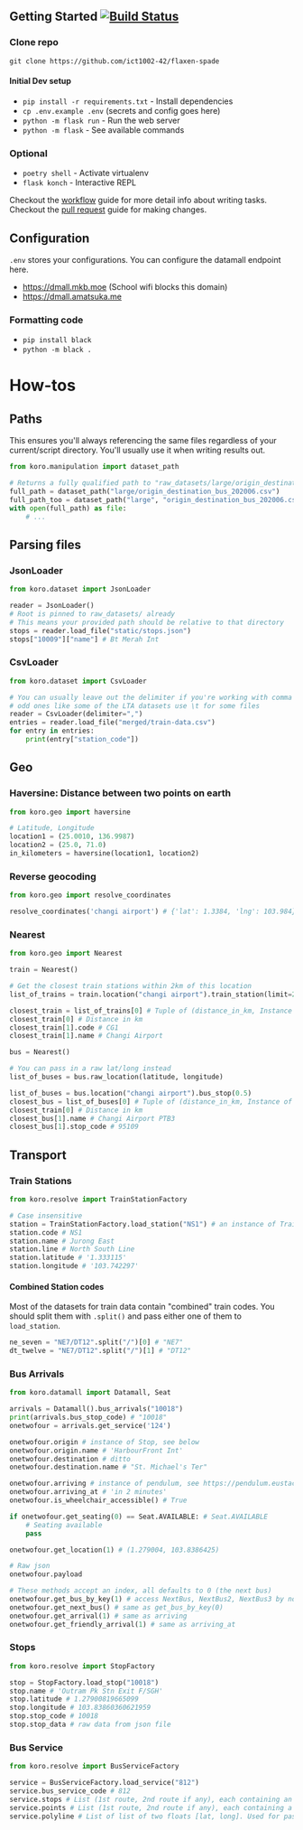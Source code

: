 
## Getting Started [![Build Status](https://travis-ci.com/ict1002-42/flaxen-spade.svg?token=BJzzpiVHKm2chRHcywxY&branch=master)](https://travis-ci.com/ict1002-42/flaxen-spade)
### Clone repo
`git clone https://github.com/ict1002-42/flaxen-spade`

#### Initial Dev setup
- `pip install -r requirements.txt` - Install dependencies
- `cp .env.example .env` (secrets and config goes here)
- `python -m flask run` - Run the web server
- `python -m flask` - See available commands

### Optional
- `poetry shell` - Activate virtualenv
- `flask konch` - Interactive REPL

Checkout the [workflow](FLOW.md) guide for more detail info about writing tasks. Checkout the [pull request](DEVELOP.md) guide for making changes.

## Configuration
`.env` stores your configurations. You can configure the datamall endpoint here.
- https://dmall.mkb.moe (School wifi blocks this domain)
- https://dmall.amatsuka.me 

### Formatting code
- `pip install black`
- `python -m black .`

# How-tos

## Paths
This ensures you'll always referencing the same files regardless of your current/script directory. You'll usually use it when writing results out.
```python
from koro.manipulation import dataset_path

# Returns a fully qualified path to "raw_datasets/large/origin_destination_bus_202006.csv"
full_path = dataset_path("large/origin_destination_bus_202006.csv")
full_path_too = dataset_path("large", "origin_destination_bus_202006.csv") # ditto
with open(full_path) as file:
    # ...
```

## Parsing files
### JsonLoader
```python
from koro.dataset import JsonLoader

reader = JsonLoader()
# Root is pinned to raw_datasets/ already
# This means your provided path should be relative to that directory
stops = reader.load_file("static/stops.json")
stops["10009"]["name"] # Bt Merah Int
```

### CsvLoader
```python
from koro.dataset import CsvLoader

# You can usually leave out the delimiter if you're working with comma separated values
# odd ones like some of the LTA datasets use \t for some files
reader = CsvLoader(delimiter=",")
entries = reader.load_file("merged/train-data.csv")
for entry in entries:
    print(entry["station_code"])
```

## Geo
### Haversine: Distance between two points on earth
```python
from koro.geo import haversine

# Latitude, Longitude
location1 = (25.0010, 136.9987)
location2 = (25.0, 71.0)
in_kilometers = haversine(location1, location2)
```

### Reverse geocoding
```python
from koro.geo import resolve_coordinates

resolve_coordinates('changi airport') # {'lat': 1.3384, 'lng': 103.984}
```

### Nearest
```python
from koro.geo import Nearest

train = Nearest()

# Get the closest train stations within 2km of this location
list_of_trains = train.location("changi airport").train_station(limit=2) # sorted by distance, [0] = closest, [-1] furthest

closest_train = list_of_trains[0] # Tuple of (distance_in_km, Instance of TrainStation)
closest_train[0] # Distance in km
closest_train[1].code # CG1
closest_train[1].name # Changi Airport

bus = Nearest()

# You can pass in a raw lat/long instead
list_of_buses = bus.raw_location(latitude, longitude)

list_of_buses = bus.location("changi airport").bus_stop(0.5)
closest_bus = list_of_buses[0] # Tuple of (distance_in_km, Instance of Stop)
closest_train[0] # Distance in km
closest_bus[1].name # Changi Airport PTB3
closest_bus[1].stop_code # 95109
```

## Transport
### Train Stations
```python
from koro.resolve import TrainStationFactory

# Case insensitive
station = TrainStationFactory.load_station("NS1") # an instance of TrainStation
station.code # NS1
station.name # Jurong East
station.line # North South Line
station.latitude # '1.333115'
station.longitude # '103.742297'
```

#### Combined Station codes
Most of the datasets for train data contain "combined" train codes. You should split them with `.split()` and pass either one of them to `load_station`.

```python
ne_seven = "NE7/DT12".split("/")[0] # "NE7"
dt_twelve = "NE7/DT12".split("/")[1] # "DT12"
```

### Bus Arrivals
```python
from koro.datamall import Datamall, Seat

arrivals = Datamall().bus_arrivals("10018")
print(arrivals.bus_stop_code) # "10018"
onetwofour = arrivals.get_service('124')

onetwofour.origin # instance of Stop, see below
onetwofour.origin.name # 'HarbourFront Int'
onetwofour.destination # ditto
onetwofour.destination.name # "St. Michael's Ter"

onetwofour.arriving # instance of pendulum, see https://pendulum.eustace.io/docs/
onetwofour.arriving_at # 'in 2 minutes'
onetwofour.is_wheelchair_accessible() # True

if onetwofour.get_seating(0) == Seat.AVAILABLE: # Seat.AVAILABLE
    # Seating available
    pass

onetwofour.get_location(1) # (1.279004, 103.8386425)

# Raw json
onetwofour.payload

# These methods accept an index, all defaults to 0 (the next bus)
onetwofour.get_bus_by_key(1) # access NextBus, NextBus2, NextBus3 by normal int indexes
onetwofour.get_next_bus() # same as get_bus_by_key(0)
onetwofour.get_arrival(1) # same as arriving
onetwofour.get_friendly_arrival(1) # same as arriving_at
```

### Stops
```python
from koro.resolve import StopFactory

stop = StopFactory.load_stop("10018")
stop.name # 'Outram Pk Stn Exit F/SGH'
stop.latitude # 1.27900819665099
stop.longitude # 103.83860360621959
stop.stop_code # 10018
stop.stop_data # raw data from json file
```

### Bus Service
```python
from koro.resolve import BusServiceFactory

service = BusServiceFactory.load_service("812")
service.bus_service_code # 812
service.stops # List (1st route, 2nd route if any), each containing an instance of "Stop" (see above)
service.points # List (1st route, 2nd route if any), each containing a tuple of (lat, long) (Used for passing to charting frontend)
service.polyline # List of list of two floats [lat, long]. Used for passing to frontend rendering.
```
